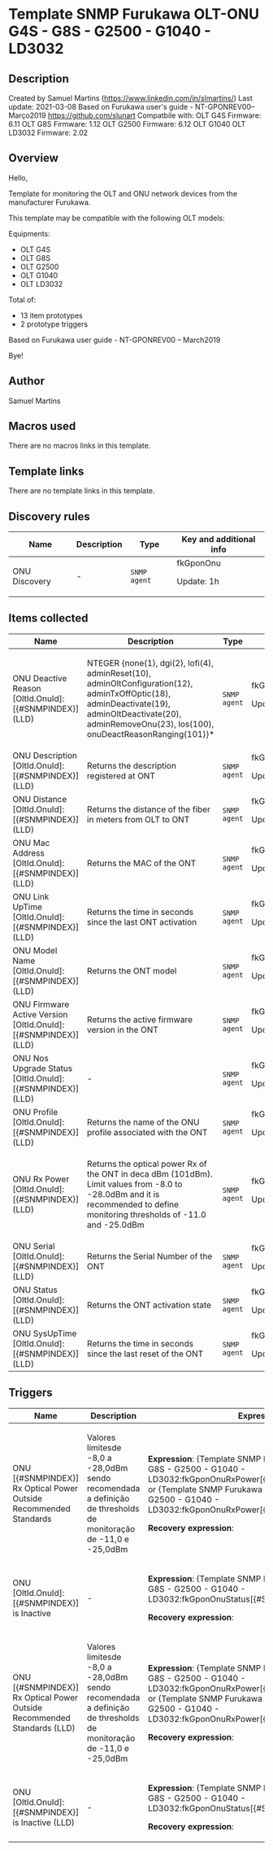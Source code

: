 # Template SNMP Furukawa OLT-ONU G4S - G8S - G2500 - G1040 - LD3032

## Description

Created by Samuel Martins (https://www.linkedin.com/in/slmartins/) Last update: 2021-03-08 Based on Furukawa user's guide - NT-GPONREV00–Março2019 https://github.com/slunart Compatbile with: OLT G4S Firmware: 6.11 OLT G8S Firmware: 1.12 OLT G2500 Firmware: 6.12 OLT G1040 OLT LD3032 Firmware: 2.02

## Overview

Hello,


Template for monitoring the OLT and ONU network devices from the manufacturer Furukawa. 


This template may be compatible with the following OLT models: 


Equipments: 


* OLT G4S
* OLT G8S
* OLT G2500
* OLT G1040
* OLT LD3032


Total of: 


* 13 item prototypes
* 2 prototype triggers


Based on Furukawa user guide - NT-GPONREV00 – March2019


 


Bye!



## Author

Samuel Martins

## Macros used

There are no macros links in this template.

## Template links

There are no template links in this template.

## Discovery rules

|Name|Description|Type|Key and additional info|
|----|-----------|----|----|
|ONU Discovery|<p>-</p>|`SNMP agent`|fkGponOnu<p>Update: 1h</p>|
## Items collected

|Name|Description|Type|Key and additional info|
|----|-----------|----|----|
|ONU Deactive Reason [OltId.OnuId]: [{#SNMPINDEX}] (LLD)|<p>NTEGER {none(1), dgi(2), lofi(4), adminReset(10), adminOltConfiguration(12), adminTxOffOptic(18), adminDeactivate(19), adminOltDeactivate(20), adminRemoveOnu(23), los(100), onuDeactReasonRanging(101)}*</p>|`SNMP agent`|fkGponOnuDeactiveReason[{#SNMPINDEX}]<p>Update: 5m</p>|
|ONU Description [OltId.OnuId]: [{#SNMPINDEX}] (LLD)|<p>Returns the description registered at ONT</p>|`SNMP agent`|fkGponOnuDescription[{#SNMPINDEX}]<p>Update: 1h</p>|
|ONU Distance [OltId.OnuId]: [{#SNMPINDEX}] (LLD)|<p>Returns the distance of the fiber in meters from OLT to ONT</p>|`SNMP agent`|fkGponOnuDistance[{#SNMPINDEX}]<p>Update: 5m</p>|
|ONU Mac Address [OltId.OnuId]: [{#SNMPINDEX}] (LLD)|<p>Returns the MAC of the ONT</p>|`SNMP agent`|fkGponOnuHwAddress[{#SNMPINDEX}]<p>Update: 1h</p>|
|ONU Link UpTime [OltId.OnuId]: [{#SNMPINDEX}] (LLD)|<p>Returns the time in seconds since the last ONT activation</p>|`SNMP agent`|fkGponOnuLinkUpTime[{#SNMPINDEX}]<p>Update: 1m</p>|
|ONU Model Name [OltId.OnuId]: [{#SNMPINDEX}] (LLD)|<p>Returns the ONT model</p>|`SNMP agent`|fkGponOnuModelName[{#SNMPINDEX}]<p>Update: 1h</p>|
|ONU Firmware Active Version [OltId.OnuId]: [{#SNMPINDEX}] (LLD)|<p>Returns the active firmware version in the ONT</p>|`SNMP agent`|fkGponOnuNosActiveVersion[{#SNMPINDEX}]<p>Update: 1h</p>|
|ONU Nos Upgrade Status [OltId.OnuId]: [{#SNMPINDEX}] (LLD)|<p>-</p>|`SNMP agent`|fkGponOnuNosUpgradeStatus[{#SNMPINDEX}]<p>Update: 5m</p>|
|ONU Profile [OltId.OnuId]: [{#SNMPINDEX}] (LLD)|<p>Returns the name of the ONU profile associated with the ONT</p>|`SNMP agent`|fkGponOnuProfile[{#SNMPINDEX}]<p>Update: 1h</p>|
|ONU Rx Power [OltId.OnuId]: [{#SNMPINDEX}] (LLD)|<p>Returns the optical power Rx of the ONT in deca dBm (101dBm). Limit values from -8.0 to -28.0dBm and it is recommended to define monitoring thresholds of -11.0 and -25.0dBm</p>|`SNMP agent`|fkGponOnuRxPower[{#SNMPINDEX}]<p>Update: 1m</p>|
|ONU Serial [OltId.OnuId]: [{#SNMPINDEX}] (LLD)|<p>Returns the Serial Number of the ONT</p>|`SNMP agent`|fkGponOnuSerial[{#SNMPINDEX}]<p>Update: 1h</p>|
|ONU Status [OltId.OnuId]: [{#SNMPINDEX}] (LLD)|<p>Returns the ONT activation state</p>|`SNMP agent`|fkGponOnuStatus[{#SNMPINDEX}]<p>Update: 1m</p>|
|ONU SysUpTime [OltId.OnuId]: [{#SNMPINDEX}] (LLD)|<p>Returns the time in seconds since the last reset of the ONT</p>|`SNMP agent`|fkGponOnuSysUpTime[{#SNMPINDEX}]<p>Update: 1m</p>|
## Triggers

|Name|Description|Expression|Priority|
|----|-----------|----------|--------|
|ONU  [{#SNMPINDEX}] Rx Optical Power Outside Recommended Standards|<p>Valores limitesde -8,0 a -28,0dBm sendo recomendada a definição de thresholds de monitoração de -11,0 e -25,0dBm</p>|<p>**Expression**: {Template SNMP Furukawa OLT-ONU G4S - G8S - G2500 - G1040 - LD3032:fkGponOnuRxPower[{#SNMPINDEX}].last()}>-11 or {Template SNMP Furukawa OLT-ONU G4S - G8S - G2500 - G1040 - LD3032:fkGponOnuRxPower[{#SNMPINDEX}].last()}<-25</p><p>**Recovery expression**: </p>|average|
|ONU [OltId.OnuId]: [{#SNMPINDEX}] is Inactive|<p>-</p>|<p>**Expression**: {Template SNMP Furukawa OLT-ONU G4S - G8S - G2500 - G1040 - LD3032:fkGponOnuStatus[{#SNMPINDEX}].last(#3)}=1</p><p>**Recovery expression**: </p>|high|
|ONU  [{#SNMPINDEX}] Rx Optical Power Outside Recommended Standards (LLD)|<p>Valores limitesde -8,0 a -28,0dBm sendo recomendada a definição de thresholds de monitoração de -11,0 e -25,0dBm</p>|<p>**Expression**: {Template SNMP Furukawa OLT-ONU G4S - G8S - G2500 - G1040 - LD3032:fkGponOnuRxPower[{#SNMPINDEX}].last()}>-11 or {Template SNMP Furukawa OLT-ONU G4S - G8S - G2500 - G1040 - LD3032:fkGponOnuRxPower[{#SNMPINDEX}].last()}<-25</p><p>**Recovery expression**: </p>|average|
|ONU [OltId.OnuId]: [{#SNMPINDEX}] is Inactive (LLD)|<p>-</p>|<p>**Expression**: {Template SNMP Furukawa OLT-ONU G4S - G8S - G2500 - G1040 - LD3032:fkGponOnuStatus[{#SNMPINDEX}].last(#3)}=1</p><p>**Recovery expression**: </p>|high|
